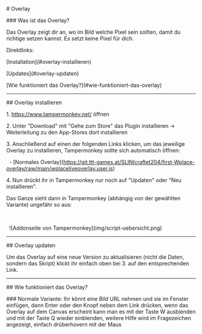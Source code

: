 \# Overlay

\### Was ist das Overlay?

Das Overlay zeigt dir an, wo im Bild welche Pixel sein sollten, damit du richtige setzen kannst. Es setzt keine Pixel für dich.



Direktlinks:  

\[Installation](#overlay-installieren)  

\[Updates](#overlay-updaten)  

\[Wie funktioniert das Overlay?](#wie-funktioniert-das-overlay)   

----

\## Overlay installieren



1\. https://www.tampermonkey.net/ öffnen



2\. Unter "Download" mit "Gehe zum Store" das Plugin installieren -> Weiterleitung zu den App-Stores dort installieren



3\. Anschließend auf einen der folgenden Links klicken, um das jeweilige Overlay zu installieren, Tampermonkey sollte sich automatisch öffnen:

&nbsp;  - \[Normales Overlay](https://git.ttt-games.at/SLINIcraftet204/first-Wplace-overlay/raw/main/wplaceliveoverlay.user.js)  



4\. Nun drückt ihr in Tampermonkey nur noch auf "Updaten" oder "Neu installieren".  

Das Ganze sieht dann in Tampermonkey (abhängig von der gewählten Variante) ungefähr so aus:

&nbsp;  

&nbsp;  !\[Addonseite von Tampermonkey](img/script-uebersicht.png)



------



\## Overlay updaten

Um das Overlay auf eine neue Version zu aktualisieren (nicht die Daten, sondern das Skript) klickt ihr einfach oben bei 3. auf den entsprechenden Link.



--------



\## Wie funktioniert das Overlay?

\### Normale Variante: Ihr könnt eine Bild URL nehmen und sie im Fenster einfügen, dann Enter oder den Knopf neben dem Link drücken, wenn das Overlay auf dem Canvas erscheint kann man es mit der Taste W ausblenden und mit der Taste Q wieder einblenden, weitere Hilfe wird im Fragezeichen angezeigt, einfach drüberhovern mit der Maus

